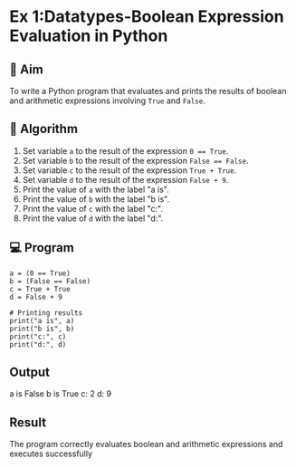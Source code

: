 
# Ex 1:Datatypes-Boolean Expression Evaluation in Python

## 🎯 Aim
To write a Python program that evaluates and prints the results of boolean and arithmetic expressions involving `True` and `False`.

## 🧠 Algorithm
1. Set variable `a` to the result of the expression `0 == True`.
2. Set variable `b` to the result of the expression `False == False`.
3. Set variable `c` to the result of the expression `True + True`.
4. Set variable `d` to the result of the expression `False + 9`.
5. Print the value of `a` with the label "a is".
6. Print the value of `b` with the label "b is".
7. Print the value of `c` with the label "c:".
8. Print the value of `d` with the label "d:".

## 💻 Program
    a = (0 == True)
    b = (False == False)
    c = True + True
    d = False + 9
    
    # Printing results
    print("a is", a)
    print("b is", b)
    print("c:", c)
    print("d:", d)


## Output
a is False
b is True
c: 2
d: 9

## Result
The program correctly evaluates boolean and arithmetic expressions and executes successfully
